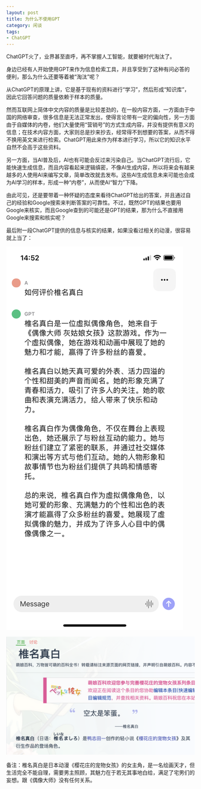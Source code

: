 ```yaml
---
layout: post
title: 为什么不使用GPT
category: 闲谈
tags:
- ChatGPT
---
```

ChatGPT火了，业界甚至直呼，再不掌握人工智能，就要被时代淘汰了。

身边已经有人开始使用GPT来作为信息检索工具，并且享受到了这种有问必答的便利，那么为什么还要等着被“淘汰”呢？

<!-- more -->

从ChatGPT的原理上讲，它是基于现有的资料进行“学习”，然后形成“知识库”，因此它回答问题的质量依赖于样本的质量。

然而互联网上简体中文内容的质量是比较差劲的，在一般内容方面，一方面由于中国的网络审查，很多信息是无法正常发出，使得言论带有一定的偏向性，另一方面由于自媒体的内卷，他们大量使用“营销号”的方式生成内容，并没有提供有意义的信息；在技术内容方面，大家则总是抄来抄去，经常得不到想要的答案，从而不得不换用英文来进行检索。ChatGPT用此来作为样本进行学习，所以它的知识水平自然不会高于这些资料。

另一方面，当AI普及后，AI也有可能会反过来污染自己。当ChatGPT流行后，它能快速生成信息，而且内容看起来逻辑缜密，不像AI生成内容，所以将来会有越来越多的人使用AI来编写文章，简单改改就去发布。这些AI生成信息未来可能也会成为AI学习的样本，形成一种“内卷”，从而使AI“智力”下降。

由此可见，还是要带着一种怀疑的态度来看待ChatGPT给出的答案，并且通过自己的经验和Google搜索来判断答案的可靠性。不过，既然GPT的结果也要用Google来核实，而且Google查到的可能还是GPT的结果，那为什么不直接用Google来搜索和核实呢？

最后附一段ChatGPT提供的信息与核实的结果，如果没看过相关的动漫，很容易就上当了：

![example](/img/2022-12-30-why-not-gpt/gpt1.png)

![moegirl](/img/2022-12-30-why-not-gpt/gpt2.png)

备注：椎名真白是日本动漫《樱花庄的宠物女孩》的女主角，是一名绘画天才，但生活完全不能自理，需要男主照顾，其魅力在于若无其事地白给，满足了宅男们的妄想。跟《偶像大师》没有任何关系。
